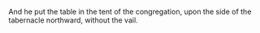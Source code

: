 And he put the table in the tent of the congregation, upon the side of the tabernacle northward, without the vail.

